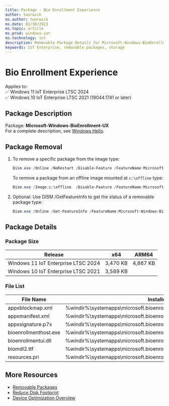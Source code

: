 ```yaml
---
title: Package - Bio Enrollment Experience
author: twarwick
ms.author: twarwick
ms.date: 03/30/2023
ms.topic: article
ms.prod: windows-iot
ms.technology: iot
description: Removable Package Details for Microsoft-Windows-BioEnrollment-UX
keywords: IoT Enterprise, removable packages, storage
---
```


# Bio Enrollment Experience

Applies to:  
✅ Windows 11 IoT Enterprise LTSC 2024  
✅ Windows 10 IoT Enterprise LTSC 2021 (19044.1741 or later)  

## Package Description  

Package: **Microsoft-Windows-BioEnrollment-UX** </br> For a complete description, see [Windows Hello](/windows-hardware/design/device-experiences/windows-hello).

## Package Removal

1. To remove a specific package from the image type:

   ```powershell
   Dism.exe /Online /NoRestart /Disable-Feature /FeatureName:Microsoft-Windows-BioEnrollment-UX /PackageName:@Package
   ````

   To remove a package from an offline image mounted at `c:\offline` type:

   ```powershell
   Dism.exe /Image:c:\offline  /Disable-Feature /FeatureName:Microsoft-Windows-BioEnrollment-UX /PackageName:@Package
   ```

1. Optional: Use DISM /GetFeatureInfo to get the status of a removable package type:

   ```powershell
   Dism.exe /Online /Get-FeatureInfo /FeatureName:Microsoft-Windows-BioEnrollment-UX /PackageName:@Package
   ````

## Package Details

### Package Size

| Release                             |   x64     |    ARM64    |
|-------------------------------------|:---------:|:-----------:|
| Windows 11 IoT Enterprise LTSC 2024 | 3,470 KB  | 4,867 KB    |
| Windows 10 IoT Enterprise LTSC 2021 | 3,589 KB  |             |

### File List

| File Name | Installed Location |
|-----------|--------------------|
| appxblockmap.xml      | %windir%\systemapps\microsoft.bioenrollment_cw5n1h2txyewy\appxblockmap.xml |
| appxmanifest.xml      | %windir%\systemapps\microsoft.bioenrollment_cw5n1h2txyewy\appxmanifest.xml |
| appxsignature.p7x     | %windir%\systemapps\microsoft.bioenrollment_cw5n1h2txyewy\appxsignature.p7x |
| bioenrollmenthost.exe | %windir%\systemapps\microsoft.bioenrollment_cw5n1h2txyewy\bioenrollmenthost.exe |
| bioenrollmentui.dll   | %windir%\systemapps\microsoft.bioenrollment_cw5n1h2txyewy\bioenrollmentui.dll |
| biomdl2.ttf           | %windir%\systemapps\microsoft.bioenrollment_cw5n1h2txyewy\fonts\biomdl2.ttf |
| resources.pri         | %windir%\systemapps\microsoft.bioenrollment_cw5n1h2txyewy\resources.pri |

## More Resources

- [Removable Packages](../Removable-Packages.md)
- [Reduce Disk Footprint](../Reduce-Disk-Footprint.md)
- [Device Optimization Overview](../Overview.md)

